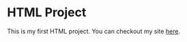 # HTML Project

This is my first HTML project.
You can checkout my site [here](https://p-retrover.github.io/HTML-one-page-project/).

